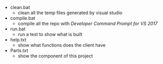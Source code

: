* clean.bat
  * clean all the temp files generated by visual studio
* compile.bat
  * compile all the repo with *Developer Command Prompt for VS 2017*
* run.bat
  * run a test to show what is built
* help.txt
  * show what functions does the client have
* Parts.txt
  * show the component of this project
